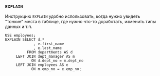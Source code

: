 ### `EXPLAIN`
Инструкцию `EXPLAIN` удобно использовать, когда нужно увидеть "тонкие" места в таблице, где нужно что-то доработать,
изменить типы данных и т.п.

```mysql
USE employees;
EXPLAIN SELECT d.*
             , e.first_name
             , e.last_name
          FROM departments AS d
     LEFT JOIN dept_manager AS m 
            ON d.dept_no = m.dept_no
     LEFT JOIN employees AS e
            ON m.emp_no = e.emp_no;
```